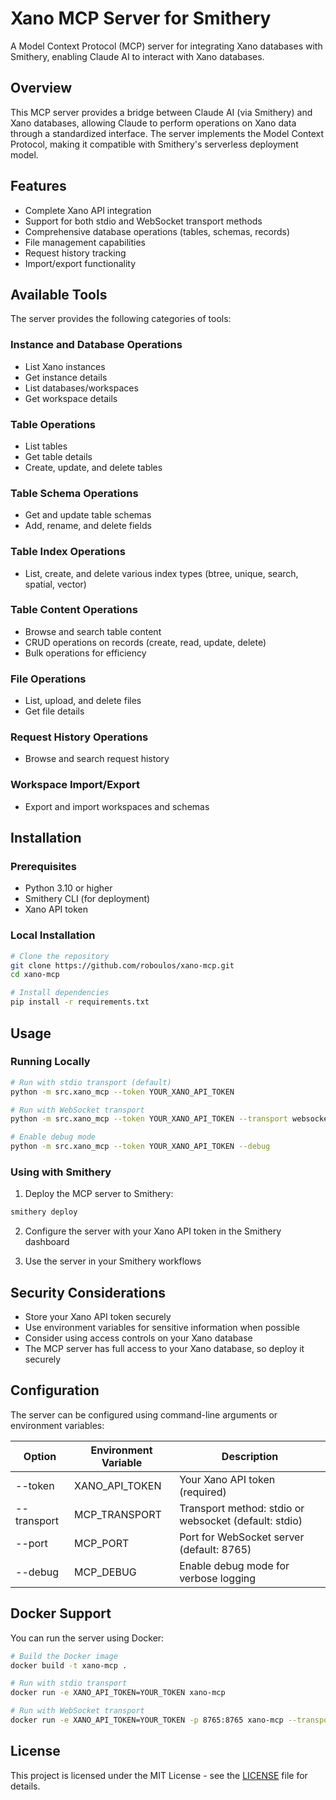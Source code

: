 # Xano MCP Server for Smithery

A Model Context Protocol (MCP) server for integrating Xano databases with Smithery, enabling Claude AI to interact with Xano databases.

## Overview

This MCP server provides a bridge between Claude AI (via Smithery) and Xano databases, allowing Claude to perform operations on Xano data through a standardized interface. The server implements the Model Context Protocol, making it compatible with Smithery's serverless deployment model.

## Features

- Complete Xano API integration
- Support for both stdio and WebSocket transport methods
- Comprehensive database operations (tables, schemas, records)
- File management capabilities
- Request history tracking
- Import/export functionality

## Available Tools

The server provides the following categories of tools:

### Instance and Database Operations
- List Xano instances
- Get instance details
- List databases/workspaces
- Get workspace details

### Table Operations
- List tables
- Get table details
- Create, update, and delete tables

### Table Schema Operations
- Get and update table schemas
- Add, rename, and delete fields

### Table Index Operations
- List, create, and delete various index types (btree, unique, search, spatial, vector)

### Table Content Operations
- Browse and search table content
- CRUD operations on records (create, read, update, delete)
- Bulk operations for efficiency

### File Operations
- List, upload, and delete files
- Get file details

### Request History Operations
- Browse and search request history

### Workspace Import/Export
- Export and import workspaces and schemas

## Installation

### Prerequisites

- Python 3.10 or higher
- Smithery CLI (for deployment)
- Xano API token

### Local Installation

```bash
# Clone the repository
git clone https://github.com/roboulos/xano-mcp.git
cd xano-mcp

# Install dependencies
pip install -r requirements.txt
```

## Usage

### Running Locally

```bash
# Run with stdio transport (default)
python -m src.xano_mcp --token YOUR_XANO_API_TOKEN

# Run with WebSocket transport
python -m src.xano_mcp --token YOUR_XANO_API_TOKEN --transport websocket --port 8765

# Enable debug mode
python -m src.xano_mcp --token YOUR_XANO_API_TOKEN --debug
```

### Using with Smithery

1. Deploy the MCP server to Smithery:

```bash
smithery deploy
```

2. Configure the server with your Xano API token in the Smithery dashboard

3. Use the server in your Smithery workflows

## Security Considerations

- Store your Xano API token securely
- Use environment variables for sensitive information when possible
- Consider using access controls on your Xano database
- The MCP server has full access to your Xano database, so deploy it securely

## Configuration

The server can be configured using command-line arguments or environment variables:

| Option | Environment Variable | Description |
|--------|---------------------|-------------|
| --token | XANO_API_TOKEN | Your Xano API token (required) |
| --transport | MCP_TRANSPORT | Transport method: stdio or websocket (default: stdio) |
| --port | MCP_PORT | Port for WebSocket server (default: 8765) |
| --debug | MCP_DEBUG | Enable debug mode for verbose logging |

## Docker Support

You can run the server using Docker:

```bash
# Build the Docker image
docker build -t xano-mcp .

# Run with stdio transport
docker run -e XANO_API_TOKEN=YOUR_TOKEN xano-mcp

# Run with WebSocket transport
docker run -e XANO_API_TOKEN=YOUR_TOKEN -p 8765:8765 xano-mcp --transport websocket --port 8765
```

## License

This project is licensed under the MIT License - see the [LICENSE](LICENSE) file for details.
